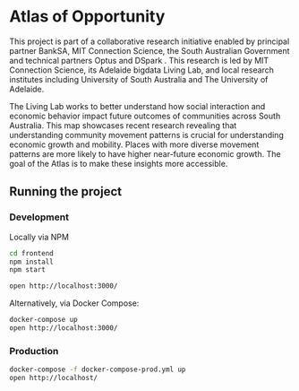 # Atlas of Opportunity

This project is part of a collaborative research initiative enabled by principal partner BankSA, MIT Connection Science, the South Australian Government and technical partners Optus and DSpark . This research is led by MIT Connection Science, its Adelaide bigdata Living Lab, and local research institutes including University of South Australia and The University of Adelaide.

The Living Lab works to better understand how social interaction and economic behavior impact future outcomes of communities across South Australia. This map showcases recent research revealing that understanding community movement patterns is crucial for understanding economic growth and mobility. Places with more diverse movement patterns are more likely to have higher near-future economic growth. The goal of the Atlas is to make these insights more accessible.

## Running the project

### Development

Locally via NPM

```sh
cd frontend
npm install
npm start

open http://localhost:3000/
```

Alternatively, via Docker Compose:

```sh
docker-compose up
open http://localhost:3000/
```

### Production

```sh
docker-compose -f docker-compose-prod.yml up
open http://localhost/
```

